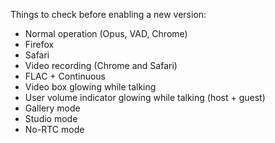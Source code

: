 Things to check before enabling a new version:

 * Normal operation (Opus, VAD, Chrome)
 * Firefox
 * Safari
 * Video recording (Chrome and Safari)
 * FLAC + Continuous
 * Video box glowing while talking
 * User volume indicator glowing while talking (host + guest)
 * Gallery mode
 * Studio mode
 * No-RTC mode
